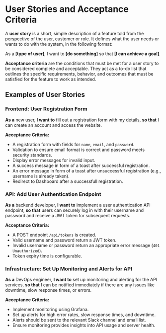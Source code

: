 # User Stories and Acceptance Criteria

A **user story** is a short, simple description of a feature told from the perspective of the user, customer or role. It defines what the user needs or wants to do with the system, in the following format:

As a **[type of user]**, I want to **[do something]** so that **[I can achieve a goal]**.

**Acceptance criteria** are the conditions that must be met for a user story to be considered complete and acceptable. They act as a to-do list that outlines the specific requirements, behavior, and outcomes that must be satisfied for the feature to work as intended.

## Examples of User Stories

### **Frontend: User Registration Form**
   **As a** new user,
   **I want to** fill out a registration form with my details,
   **so that** I can create an account and access the website.

   **Acceptance Criteria:**
   - A registration form with fields for `name`, `email`, and `password`.
   - Validation to ensure email format is correct and password meets security standards.
   - Display error messages for invalid input.
   - A success message in form of a toast after successful registration.
   - An error message in form of a toast after unsuccessful registration (e.g., username is already taken).
   - Redirect to Dashboard after a successfull registration.

### **API: Add User Authentication Endpoint**
   **As a** backend developer,
   **I want to** implement a user authentication API endpoint,
   **so that** users can securely log in with their username and password and receive a JWT token for subsequent requests.

   **Acceptance Criteria:**
   - A POST endpoint `/api/tokens` is created.
   - Valid username and password return a JWT token.
   - Invalid username or password return an appropriate error message (`401 Unauthorized`).
   - Token expiry time is configurable.

### **Infrastructure: Set Up Monitoring and Alerts for API**
   **As a** DevOps engineer,
   **I want to** set up monitoring and alerting for the API services,
   **so that** I can be notified immediately if there are any issues like downtime, slow response times, or errors.

   **Acceptance Criteria:**
   - Implement monitoring using Grafana.
   - Set up alerts for high error rates, slow response times, and downtime.
   - Alerts should be sent to the relevant Slack channel and email list.
   - Ensure monitoring provides insights into API usage and server health.

